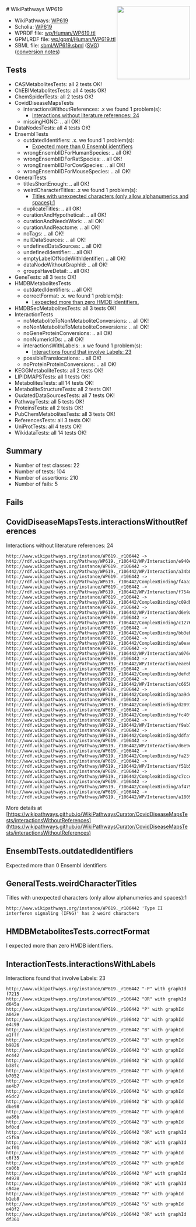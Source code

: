 <img style="float: right; width: 200px" src="../logo.png" />
# WikiPathways WP619

* WikiPathways: [WP619](https://identifiers.org/wikipathways:WP619)
* Scholia: [WP619](https://scholia.toolforge.org/wikipathways/WP619)
* WPRDF file: [wp/Human/WP619.ttl](../wp/Human/WP619.ttl)
* GPMLRDF file: [wp/gpml/Human/WP619.ttl](../wp/gpml/Human/WP619.ttl)
* SBML file: [sbml/WP619.sbml](../sbml/WP619.sbml) ([SVG](../sbml/WP619.svg)) ([conversion notes](../sbml/WP619.txt))

## Tests
* CASMetabolitesTests: all 2 tests OK!
* ChEBIMetabolitesTests: all 4 tests OK!
* ChemSpiderTests: all 2 tests OK!
* CovidDiseaseMapsTests
    * interactionsWithoutReferences: .x we found 1 problem(s):
        * [Interactions without literature references: 24](#9701cd04)
    * missingHGNC: .. all OK!
* DataNodesTests: all 4 tests OK!
* EnsemblTests
    * outdatedIdentifiers: .x. we found 1 problem(s):
        * [Expected more than 0 Ensembl identifiers](#f44398b7)
    * wrongEnsemblIDForHumanSpecies: .. all OK!
    * wrongEnsemblIDForRatSpecies: .. all OK!
    * wrongEnsemblIDForCowSpecies: .. all OK!
    * wrongEnsemblIDForMouseSpecies: .. all OK!
* GeneralTests
    * titlesShortEnough: .. all OK!
    * weirdCharacterTitles: .x we found 1 problem(s):
        * [Titles with unexpected characters (only allow alphanumerics and spaces):1](#fda87b3f)
    * duplicateTitles: .. all OK!
    * curationAndHypothetical: .. all OK!
    * curationAndNeedsWork: .. all OK!
    * curationAndReactome: .. all OK!
    * noTags: .. all OK!
    * nullDataSources: .. all OK!
    * undefinedDataSources: .. all OK!
    * undefinedIdentifier: .. all OK!
    * emptyLabelOfNodeWithIdentifier: .. all OK!
    * dataNodeWithoutGraphId: .. all OK!
    * groupsHaveDetail: .. all OK!
* GeneTests: all 3 tests OK!
* HMDBMetabolitesTests
    * outdatedIdentifiers: .. all OK!
    * correctFormat: .x. we found 1 problem(s):
        * [I expected more than zero HMDB identifiers.](#ad154c1e)
* HMDBSecMetabolitesTests: all 3 tests OK!
* InteractionTests
    * noMetaboliteToNonMetaboliteConversions: .. all OK!
    * noNonMetaboliteToMetaboliteConversions: .. all OK!
    * noGeneProteinConversions: .. all OK!
    * nonNumericIDs: .. all OK!
    * interactionsWithLabels: .x we found 1 problem(s):
        * [Interactions found that involve Labels: 23](#fe97a8da)
    * possibleTranslocations: .. all OK!
    * noProteinProteinConversions: .. all OK!
* KEGGMetaboliteTests: all 2 tests OK!
* LIPIDMAPSTests: all 1 tests OK!
* MetabolitesTests: all 14 tests OK!
* MetaboliteStructureTests: all 2 tests OK!
* OudatedDataSourcesTests: all 7 tests OK!
* PathwayTests: all 5 tests OK!
* ProteinsTests: all 2 tests OK!
* PubChemMetabolitesTests: all 3 tests OK!
* ReferencesTests: all 3 tests OK!
* UniProtTests: all 4 tests OK!
* WikidataTests: all 14 tests OK!


## Summary

* Number of test classes: 22
* Number of tests: 104
* Number of assertions: 210
* Number of fails: 5

## Fails

<a name="9701cd04" />

## CovidDiseaseMapsTests.interactionsWithoutReferences

Interactions without literature references: 24
```
http://www.wikipathways.org/instance/WP619._r106442 -> http://rdf.wikipathways.org/Pathway/WP619._r106442/WP/Interaction/e940e
http://www.wikipathways.org/instance/WP619._r106442 -> http://rdf.wikipathways.org/Pathway/WP619._r106442/WP/Interaction/a34b8
http://www.wikipathways.org/instance/WP619._r106442 -> http://rdf.wikipathways.org/Pathway/WP619._r106442/ComplexBinding/f4aa3
http://www.wikipathways.org/instance/WP619._r106442 -> http://rdf.wikipathways.org/Pathway/WP619._r106442/WP/Interaction/f754d
http://www.wikipathways.org/instance/WP619._r106442 -> http://rdf.wikipathways.org/Pathway/WP619._r106442/ComplexBinding/c09db
http://www.wikipathways.org/instance/WP619._r106442 -> http://rdf.wikipathways.org/Pathway/WP619._r106442/WP/Interaction/d6e9a
http://www.wikipathways.org/instance/WP619._r106442 -> http://rdf.wikipathways.org/Pathway/WP619._r106442/ComplexBinding/c1276
http://www.wikipathways.org/instance/WP619._r106442 -> http://rdf.wikipathways.org/Pathway/WP619._r106442/ComplexBinding/bb3eb
http://www.wikipathways.org/instance/WP619._r106442 -> http://rdf.wikipathways.org/Pathway/WP619._r106442/ComplexBinding/a0ead
http://www.wikipathways.org/instance/WP619._r106442 -> http://rdf.wikipathways.org/Pathway/WP619._r106442/WP/Interaction/a076c
http://www.wikipathways.org/instance/WP619._r106442 -> http://rdf.wikipathways.org/Pathway/WP619._r106442/WP/Interaction/eae6b
http://www.wikipathways.org/instance/WP619._r106442 -> http://rdf.wikipathways.org/Pathway/WP619._r106442/ComplexBinding/defd9
http://www.wikipathways.org/instance/WP619._r106442 -> http://rdf.wikipathways.org/Pathway/WP619._r106442/WP/Interaction/c6658
http://www.wikipathways.org/instance/WP619._r106442 -> http://rdf.wikipathways.org/Pathway/WP619._r106442/ComplexBinding/aa9dc
http://www.wikipathways.org/instance/WP619._r106442 -> http://rdf.wikipathways.org/Pathway/WP619._r106442/ComplexBinding/d2091
http://www.wikipathways.org/instance/WP619._r106442 -> http://rdf.wikipathways.org/Pathway/WP619._r106442/ComplexBinding/fc40f
http://www.wikipathways.org/instance/WP619._r106442 -> http://rdf.wikipathways.org/Pathway/WP619._r106442/WP/Interaction/f9ab7
http://www.wikipathways.org/instance/WP619._r106442 -> http://rdf.wikipathways.org/Pathway/WP619._r106442/ComplexBinding/ddfaf
http://www.wikipathways.org/instance/WP619._r106442 -> http://rdf.wikipathways.org/Pathway/WP619._r106442/WP/Interaction/d6e9c
http://www.wikipathways.org/instance/WP619._r106442 -> http://rdf.wikipathways.org/Pathway/WP619._r106442/ComplexBinding/fa23f
http://www.wikipathways.org/instance/WP619._r106442 -> http://rdf.wikipathways.org/Pathway/WP619._r106442/WP/Interaction/f51b5
http://www.wikipathways.org/instance/WP619._r106442 -> http://rdf.wikipathways.org/Pathway/WP619._r106442/ComplexBinding/c7ccc
http://www.wikipathways.org/instance/WP619._r106442 -> http://rdf.wikipathways.org/Pathway/WP619._r106442/ComplexBinding/af475
http://www.wikipathways.org/instance/WP619._r106442 -> http://rdf.wikipathways.org/Pathway/WP619._r106442/WP/Interaction/a1809
```

More details at [https://wikipathways.github.io/WikiPathwaysCurator/CovidDiseaseMapsTests/interactionsWithoutReferences](https://wikipathways.github.io/WikiPathwaysCurator/CovidDiseaseMapsTests/interactionsWithoutReferences)

<a name="f44398b7" />

## EnsemblTests.outdatedIdentifiers

Expected more than 0 Ensembl identifiers
<a name="fda87b3f" />

## GeneralTests.weirdCharacterTitles

Titles with unexpected characters (only allow alphanumerics and spaces):1
```
http://www.wikipathways.org/instance/WP619._r106442 'Type II interferon signaling (IFNG)' has 2 weird characters
```

<a name="ad154c1e" />

## HMDBMetabolitesTests.correctFormat

I expected more than zero HMDB identifiers.
<a name="fe97a8da" />

## InteractionTests.interactionsWithLabels

Interactions found that involve Labels: 23
```
http://www.wikipathways.org/instance/WP619._r106442 "-P" with graphId f7215
http://www.wikipathways.org/instance/WP619._r106442 "OR" with graphId d645a
http://www.wikipathways.org/instance/WP619._r106442 "P" with graphId a042e
http://www.wikipathways.org/instance/WP619._r106442 "O" with graphId e4c99
http://www.wikipathways.org/instance/WP619._r106442 "B" with graphId a1fff
http://www.wikipathways.org/instance/WP619._r106442 "B" with graphId b9826
http://www.wikipathways.org/instance/WP619._r106442 "O" with graphId ec442
http://www.wikipathways.org/instance/WP619._r106442 "B" with graphId b38fc
http://www.wikipathways.org/instance/WP619._r106442 "T" with graphId b7052
http://www.wikipathways.org/instance/WP619._r106442 "T" with graphId ae4b7
http://www.wikipathways.org/instance/WP619._r106442 "&" with graphId e5dc2
http://www.wikipathways.org/instance/WP619._r106442 "B" with graphId dbe98
http://www.wikipathways.org/instance/WP619._r106442 "T" with graphId aa86b
http://www.wikipathways.org/instance/WP619._r106442 "B" with graphId bf0cd
http://www.wikipathways.org/instance/WP619._r106442 "OR" with graphId c5f8a
http://www.wikipathways.org/instance/WP619._r106442 "OR" with graphId acf01
http://www.wikipathways.org/instance/WP619._r106442 "P" with graphId c6f35
http://www.wikipathways.org/instance/WP619._r106442 "P" with graphId ca06b
http://www.wikipathways.org/instance/WP619._r106442 "AP" with graphId e4928
http://www.wikipathways.org/instance/WP619._r106442 "OR" with graphId c94ae
http://www.wikipathways.org/instance/WP619._r106442 "P" with graphId b1eb8
http://www.wikipathways.org/instance/WP619._r106442 "&" with graphId e40f2
http://www.wikipathways.org/instance/WP619._r106442 "OR" with graphId df361
```

